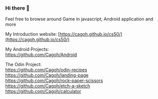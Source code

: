 ### Hi there 👋
Feel free to browse around
Game in javascript, Android application and more

My Introduction website: [https://cagoh.github.io/cs50/](https://cagoh.github.io/cs50/)

My Android Projects:<br>
https://github.com/Cagoh/Android<br>

The Odin Project:<br>
https://github.com/Cagoh/odin-recipes<br>
https://github.com/Cagoh/landing-page<br>
https://github.com/Cagoh/rock-paper-scissors<br>
https://github.com/Cagoh/etch-a-sketch<br>
https://github.com/Cagoh/calculator<br>

<!--
**Cagoh/Cagoh** is a ✨ _special_ ✨ repository because its `README.md` (this file) appears on your GitHub profile.

Here are some ideas to get you started:

- 🔭 I’m currently working on ...
- 🌱 I’m currently learning ...
- 👯 I’m looking to collaborate on ...
- 🤔 I’m looking for help with ...
- 💬 Ask me about ...
- 📫 How to reach me: ...
- 😄 Pronouns: ...
- ⚡ Fun fact: ...
-->
